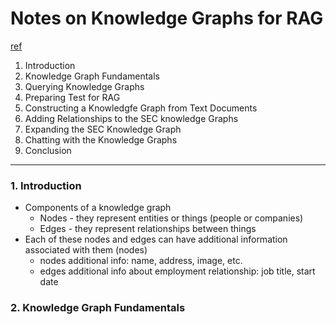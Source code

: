 # Notes on Knowledge Graphs for RAG

[ref](https://learn.deeplearning.ai/courses/knowledge-graphs-rag/lesson/1/introduction)

1. Introduction 
2. Knowledge Graph Fundamentals
3. Querying Knowledge Graphs
4. Preparing Test for RAG 
5. Constructing a Knowledgfe Graph from Text Documents
6. Adding Relationships to the SEC knowledge Graphs
7. Expanding the SEC Knowledge Graph
8. Chatting with the Knowledge Graphs
9. Conclusion
<hr />

### 1. Introduction 
- Components of a knowledge graph
    - Nodes - they represent entities or things (people or companies)
    - Edges - they represent relationships between things
- Each of these nodes and edges can have additional information associated with them (nodes)
    - nodes additional info: name, address, image, etc.
    - edges additional info about employment relationship: job title, start date

### 2. Knowledge Graph Fundamentals
